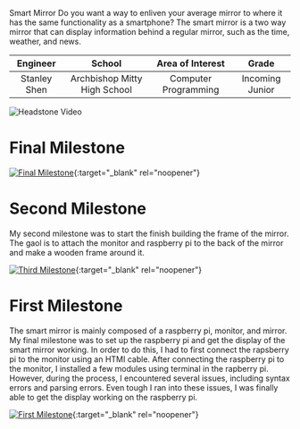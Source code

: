 ﻿Smart Mirror
Do you want a way to enliven your average mirror to where it has the same functionality as a smartphone? The smart mirror is a two way mirror that can display information behind a regular mirror, such as the time, weather, and news.

| **Engineer** | **School** | **Area of Interest** | **Grade** |
|:--:|:--:|:--:|:--:|
| Stanley Shen | Archbishop Mitty High School | Computer Programming | Incoming Junior

![Headstone Video](https://youtu.be/Ghx7TcGUmhs)
  
# Final Milestone


[![Final Milestone](https://res.cloudinary.com/marcomontalbano/image/upload/v1612573869/video_to_markdown/images/youtube--F7M7imOVGug-c05b58ac6eb4c4700831b2b3070cd403.jpg )](https://www.youtube.com/watch?v=F7M7imOVGug&feature=emb_logo "Final Milestone"){:target="_blank" rel="noopener"}

# Second Milestone

My second milestone was to start the finish building the frame of the mirror. The gaol is to attach the monitor and raspberry pi to the back of the mirror and make a wooden frame around it. 

[![Third Milestone](https://res.cloudinary.com/marcomontalbano/image/upload/v1612574014/video_to_markdown/images/youtube--y3VAmNlER5Y-c05b58ac6eb4c4700831b2b3070cd403.jpg)](https://www.youtube.com/watch?v=y3VAmNlER5Y&feature=emb_logo "Second Milestone"){:target="_blank" rel="noopener"}
# First Milestone
  

The smart mirror is mainly composed of a raspberry pi, monitor, and mirror. My final milestone was to set up the raspberry pi and get the display of the smart mirror working. In order to do this, I had to first connect the rapsberry pi to the monitor using an HTMI cable. After connecting the raspberry pi to the monitor, I installed a few modules using terminal in the rapberry pi. However, during the process, I encountered several issues, including syntax errors and parsing errors. Even tough I ran into these issues, I was finally able to get the display working on the raspberry pi.

[![First Milestone](https://res.cloudinary.com/marcomontalbano/image/upload/v1612574117/video_to_markdown/images/youtube--CaCazFBhYKs-c05b58ac6eb4c4700831b2b3070cd403.jpg)](https://www.youtube.com/watch?v=CaCazFBhYKs "First Milestone"){:target="_blank" rel="noopener"}
